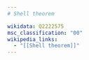 ```yaml
---
# Shell theorem

wikidata: Q2222575
msc_classification: "00"
wikipedia_links:
  - "[[Shell theorem]]"
---
```

